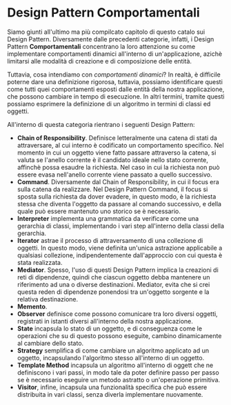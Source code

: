 # Design Pattern Comportamentali
Siamo giunti all'ultimo ma più compilcato capitolo di questo catalo sui Design Pattern. Diversamente dalle 
precedenti categorie, infatti, i Design Pattern __Comportamentali__ concentrano la loro attenzione su come 
implementare comportamenti dinamici all'interno di un'applicazione, azichè limitarsi alle modalità di creazione e di 
composizione delle entità.

Tuttavia, cosa intendiamo con _comportamenti dinamici_? In realtà, è difficile poterne dare una definizione rigorosa,
tuttavia, possiamo identificare questi come tutti quei comportamenti esposti dalle entità della nostra applicazione, 
che possono cambiare in tempo di esecuzione. In altri termini, tramite questi possiamo esprimere la definizione di 
un algoritmo in termini di classi ed oggetti.

All'interno di questa categoria rientrano i seguenti Design Pattern:

* __Chain of Responsibility__. Definisce letteralmente una catena di stati da attraversare, al cui interno è 
  codificato un comportamento specifico. Nel momento in cui un oggetto viene fatto passare attraverso la catena, si 
  valuta se l'anello corrente è il candidato ideale nello stato corrente, affinchè possa esaudre la richiesta. Nel 
  caso in cui la richiesta non può essere evasa nell'anello corrente viene passato a quello successivo.
* __Command__. Diversamente dal Chain of Responsibility, in cui il focus era sulla catena da realizzare. Nel Design 
  Pattern Command, il focus si sposta sulla richiesta da dover evadere, in questo modo, è la richiesta stessa che 
  diventa l'oggetto da passare al comando successivo, e della quale può essere mantenuto uno storico se è necessario.
* __Interpreter__ implementa una grammatica da verificare come una gerarchia di classi, implementando i vari step 
  all'interno della classi della gerarchia.
* __Iterator__ astrae il processo di attraversamento di una collezione di oggetti. In questo modo, viene definita 
  un'unica astrazione applicabile a qualsiasi collezione, indipendentemente dall'approccio con cui questa è stata 
  realizzata.
* __Mediator__. Spesso, l'uso di questi Design Pattern implica la creazioni di reti di dipendenze, quindi che 
  ciascun oggetto debba mantenere un riferimento ad una o diverse destinazioni. Mediator, evita che si crei questa 
  reden di dipendenze ponendosi tra un'oggetto sorgente e la relativa destinazione.
* __Memento__.
* __Observer__ definisce come possono comunicare tra loro diversi oggetti, registrati in istanti diversi all'interno 
  della nostra applicazione.
* __State__ incapsula lo stato di un oggetto, e di conseguenza come le operazioni che su di questo possono eseguite, 
  cambino dinamicamente al cambiare dello stato.
* __Strategy__ semplifica di come cambiare un algoritmo applicato ad un oggetto, incapsulando l'algoritmo stesso 
  all'interno di un oggetto.
* __Template Method__ incapsula un algoritmo all'interno di oggett che ne definiscono i vari passi, in modo tale da 
  poter definire passo per passo se è necessario eseguire un metodo astratto o un'operazione primitiva.
* __Visitor__, infine, incapsula una funzionalità specifica che può essere distribuita in vari classi, senza diverla 
  implementare nuovamente.